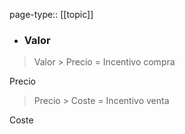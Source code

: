 page-type:: [[topic]]
- ### Valor

> Valor > Precio = Incentivo compra

Precio

> Precio > Coste = Incentivo venta

Coste


